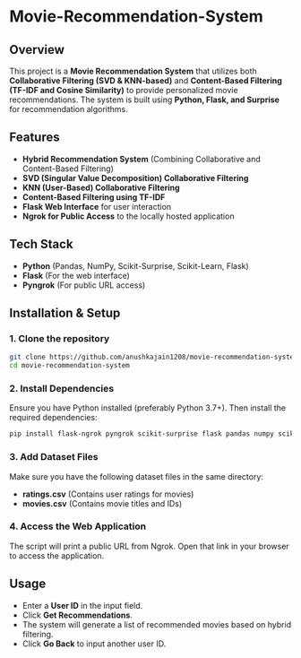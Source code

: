 # Movie-Recommendation-System

## Overview
This project is a **Movie Recommendation System** that utilizes both **Collaborative Filtering (SVD & KNN-based)** and **Content-Based Filtering (TF-IDF and Cosine Similarity)** to provide personalized movie recommendations. The system is built using **Python, Flask, and Surprise** for recommendation algorithms.

## Features
- **Hybrid Recommendation System** (Combining Collaborative and Content-Based Filtering)
- **SVD (Singular Value Decomposition) Collaborative Filtering**
- **KNN (User-Based) Collaborative Filtering**
- **Content-Based Filtering using TF-IDF**
- **Flask Web Interface** for user interaction
- **Ngrok for Public Access** to the locally hosted application

## Tech Stack
- **Python** (Pandas, NumPy, Scikit-Surprise, Scikit-Learn, Flask)
- **Flask** (For the web interface)
- **Pyngrok** (For public URL access)

## Installation & Setup
### 1. Clone the repository
```bash
git clone https://github.com/anushkajain1208/movie-recommendation-system.git
cd movie-recommendation-system
```

### 2. Install Dependencies
Ensure you have Python installed (preferably Python 3.7+). Then install the required dependencies:
```bash
pip install flask-ngrok pyngrok scikit-surprise flask pandas numpy scikit-learn
```

### 3. Add Dataset Files
Make sure you have the following dataset files in the same directory:
- **ratings.csv** (Contains user ratings for movies)
- **movies.csv** (Contains movie titles and IDs)


### 4. Access the Web Application
The script will print a public URL from Ngrok. Open that link in your browser to access the application.

## Usage
- Enter a **User ID** in the input field.
- Click **Get Recommendations**.
- The system will generate a list of recommended movies based on hybrid filtering.
- Click **Go Back** to input another user ID.



